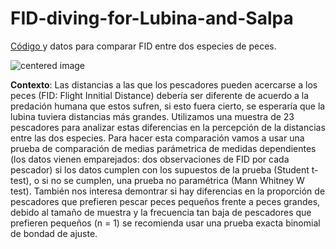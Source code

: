 # FID-diving-for-Lubina-and-Salpa

<a href="https://github.com/norberello/FID-diving-for-Lubina-and-Salpa/blob/main/FID%20peces-paired%20data%20test.ipynb">Código </a> y datos para comparar FID entre dos especies de peces.

<p class="aligncenter">
    <img src="https://external-content.duckduckgo.com/iu/?u=https%3A%2F%2Fpescasubmarinayapnea.com%2Fwp-content%2Fuploads%2F2021%2F01%2FImagen1-696x341.jpg&f=1&nofb=1" alt="centered image" />
</p>

**Contexto**: Las distancias a las que los pescadores pueden acercarse a los peces (FID: Flight Innitial Distance) debería ser diferente de acuerdo a la predación humana que estos sufren, si esto fuera cierto, se esperaría que la lubina tuviera distancias más grandes. Utilizamos una muestra de 23 pescadores para analizar estas diferencias en la percepción de la distancias entre las dos especies. Para hacer esta comparación vamos a usar una prueba de comparación de medias parámetrica de medidas dependientes (los datos vienen emparejados: dos observaciones de FID por cada pescador) si los datos cumplen con los supuestos de la prueba (Student t-test), o si no se cumplen, una prueba no paramétrica (Mann Whitney W test). También nos interesa demontrar si hay diferencias en la proporción de pescadores que prefieren pescar peces pequeños frente a peces grandes, debido al tamaño de muestra y la frecuencia tan baja de pescadores que prefieren pequeños (n = 1) se recomienda usar una prueba exacta binomial de bondad de ajuste.
